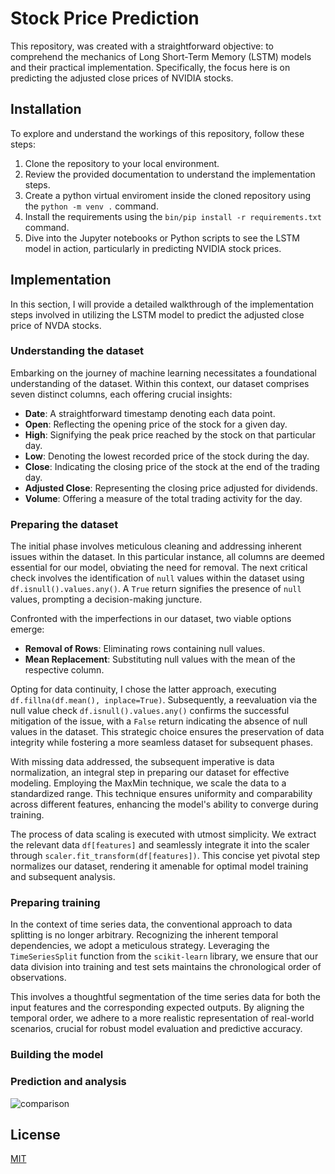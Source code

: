 # Stock Price Prediction
This repository, was created with a straightforward objective: to comprehend the mechanics of Long Short-Term Memory (LSTM) models and their practical implementation. Specifically, the focus here is on predicting the adjusted close prices of NVIDIA stocks.

## Installation

To explore and understand the workings of this repository, follow these steps:

1. Clone the repository to your local environment.
2. Review the provided documentation to understand the implementation steps.
3. Create a python virtual enviroment inside the cloned repository using the `python -m venv .` command.
4. Install the requirements using the `bin/pip install -r requirements.txt` command.
5. Dive into the Jupyter notebooks or Python scripts to see the LSTM model in action, particularly in predicting NVIDIA stock prices.

## Implementation

In this section, I will provide a detailed walkthrough of the implementation steps involved in utilizing the LSTM model to predict the adjusted close price of NVDA stocks.

### Understanding the dataset

Embarking on the journey of machine learning necessitates a foundational understanding of the dataset. Within this context, our dataset comprises seven distinct columns, each offering crucial insights:

- **Date**: A straightforward timestamp denoting each data point.
- **Open**: Reflecting the opening price of the stock for a given day.
- **High**: Signifying the peak price reached by the stock on that particular day.
- **Low**: Denoting the lowest recorded price of the stock during the day.
- **Close**: Indicating the closing price of the stock at the end of the trading day.
- **Adjusted Close**: Representing the closing price adjusted for dividends.
- **Volume**: Offering a measure of the total trading activity for the day.

### Preparing the dataset

The initial phase involves meticulous cleaning and addressing inherent issues within the dataset. In this particular instance, all columns are deemed essential for our model, obviating the need for removal. The next critical check involves the identification of `null` values within the dataset using `df.isnull().values.any()`. A `True` return signifies the presence of `null` values, prompting a decision-making juncture.

Confronted with the imperfections in our dataset, two viable options emerge:

- **Removal of Rows**: Eliminating rows containing null values.
- **Mean Replacement**: Substituting null values with the mean of the respective column.

Opting for data continuity, I chose the latter approach, executing `df.fillna(df.mean(), inplace=True)`. Subsequently, a reevaluation via the null value check `df.isnull().values.any()` confirms the successful mitigation of the issue, with a `False` return indicating the absence of null values in the dataset. This strategic choice ensures the preservation of data integrity while fostering a more seamless dataset for subsequent phases.

With missing data addressed, the subsequent imperative is data normalization, an integral step in preparing our dataset for effective modeling. Employing the MaxMin technique, we scale the data to a standardized range. This technique ensures uniformity and comparability across different features, enhancing the model's ability to converge during training.

The process of data scaling is executed with utmost simplicity. We extract the relevant data `df[features]` and seamlessly integrate it into the scaler through `scaler.fit_transform(df[features])`. This concise yet pivotal step normalizes our dataset, rendering it amenable for optimal model training and subsequent analysis.

### Preparing training

In the context of time series data, the conventional approach to data splitting is no longer arbitrary. Recognizing the inherent temporal dependencies, we adopt a meticulous strategy. Leveraging the `TimeSeriesSplit` function from the `scikit-learn` library, we ensure that our data division into training and test sets maintains the chronological order of observations.

This involves a thoughtful segmentation of the time series data for both the input features and the corresponding expected outputs. By aligning the temporal order, we adhere to a more realistic representation of real-world scenarios, crucial for robust model evaluation and predictive accuracy.

### Building the model

### Prediction and analysis

![comparison](https://github.com/albertoscala/stock-price-prediction/assets/31989626/e1d47c6a-db2c-4c77-8092-6e07068d87c2)

## License

[MIT](https://choosealicense.com/licenses/mit/)
